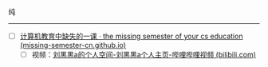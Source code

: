 纯

---

- [ ] [计算机教育中缺失的一课 · the missing semester of your cs education (missing-semester-cn.github.io)](https://missing-semester-cn.github.io/)
	- [ ] 视频：[刘黑黑a的个人空间-刘黑黑a个人主页-哔哩哔哩视频 (bilibili.com)](https://space.bilibili.com/518734451)
